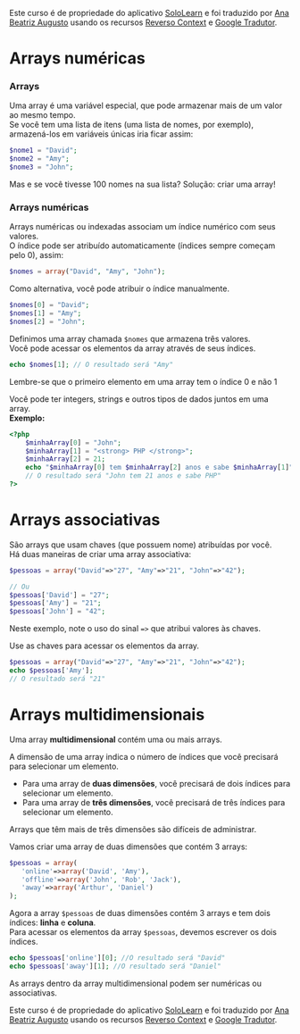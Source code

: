 Este curso é de propriedade do aplicativo [SoloLearn](https://www.google.com/url?q=https://play.google.com/store/apps/details?id%3Dcom.sololearn&sa=D&ust=1576783845736000&usg=AFQjCNGtodbaSu06Z4kEDTksKn0tg7eK-w) e foi traduzido por [Ana Beatriz Augusto](https://www.linkedin.com/in/anabeatrizz/) usando os recursos [Reverso Context](https://context.reverso.net/translation/) e [Google Tradutor](https://translate.google.com.br/?hl=pt-BR).

# Arrays numéricas
### Arrays
Uma array é uma variável especial, que pode armazenar mais de um valor ao mesmo tempo.<br>Se você tem uma lista de itens (uma lista de nomes, por exemplo), armazená-los em variáveis únicas iria ficar assim:
```php
$nome1 = "David"; 
$nome2 = "Amy"; 
$nome3 = "John";
```
Mas e se você tivesse 100 nomes na sua lista? Solução: criar uma array!
### Arrays numéricas
Arrays numéricas ou indexadas associam um índice numérico com seus valores.<br>O índice pode ser atribuído automaticamente (índices sempre começam pelo 0), assim:
```php
$nomes = array("David", "Amy", "John");
```
Como alternativa, você pode atribuir o índice manualmente.
```php
$nomes[0] = "David";
$nomes[1] = "Amy";
$nomes[2] = "John";
```
Definimos uma array chamada `$nomes` que armazena três valores.<br>Você pode acessar os elementos da array através de seus índices.
```php
echo $nomes[1]; // O resultado será "Amy"
```
Lembre-se que o primeiro elemento em uma array tem o índice 0 e não 1

Você pode ter integers, strings e outros tipos de dados juntos em uma array.<br>__Exemplo:__
```php
<?php
	$minhaArray[0] = "John";
	$minhaArray[1] = "<strong> PHP </strong>";
	$minhaArray[2] = 21;
	echo "$minhaArray[0] tem $minhaArray[2] anos e sabe $minhaArray[1]";
	// O resultado será "John tem 21 anos e sabe PHP"
?>
```
# Arrays associativas
São arrays que usam chaves (que possuem nome) atribuídas por você.<br>Há duas maneiras de criar uma array associativa:
```php
$pessoas = array("David"=>"27", "Amy"=>"21", "John"=>"42");

// Ou
$pessoas['David'] = "27";
$pessoas['Amy'] = "21";
$pessoas['John'] = "42";
```
Neste exemplo, note o uso do sinal `=>` que atribui valores às chaves.

Use as chaves para acessar os elementos da array.
```php
$pessoas = array("David"=>"27", "Amy"=>"21", "John"=>"42");
echo $pessoas['Amy'];
// O resultado será "21"
```
# Arrays multidimensionais
Uma array __multidimensional__ contém uma ou mais arrays.

A dimensão de uma array indica o número de índices que você precisará para selecionar um elemento.
* Para uma array de __duas dimensões__, você precisará de dois índices para selecionar um elemento.
*  Para uma array de __três dimensões__, você precisará de três índices para selecionar um elemento.

Arrays que têm mais de três dimensões são difíceis de administrar.

Vamos criar uma array de duas dimensões que contém 3 arrays:
```php
$pessoas = array(
   'online'=>array('David', 'Amy'),
   'offline'=>array('John', 'Rob', 'Jack'),
   'away'=>array('Arthur', 'Daniel')
);
```
Agora a array `$pessoas` de duas dimensões contém 3 arrays e tem dois índices: __linha__ e __coluna__.<br>Para acessar os elementos da array `$pessoas`, devemos escrever os dois índices.
```php
echo $pessoas['online'][0]; //O resultado será "David"
echo $pessoas['away'][1]; //O resultado será "Daniel"
```
As arrays dentro da array multidimensional podem ser numéricas ou associativas.

Este curso é de propriedade do aplicativo [SoloLearn](https://www.google.com/url?q=https://play.google.com/store/apps/details?id%3Dcom.sololearn&sa=D&ust=1576783845736000&usg=AFQjCNGtodbaSu06Z4kEDTksKn0tg7eK-w) e foi traduzido por [Ana Beatriz Augusto](https://www.linkedin.com/in/anabeatrizz/) usando os recursos [Reverso Context](https://context.reverso.net/translation/) e [Google Tradutor](https://translate.google.com.br/?hl=pt-BR).
